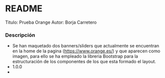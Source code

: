 # README

Titulo: Prueba Orange
Autor: Borja Carretero

### Descripción

* Se han maquetado dos banners/sliders que actualmente se encuentran en la home de la pagina (https://www.orange.es/) y que aparecen como imagen, para ello se ha empleado la libreria Bootstrap para la estructuración de los componentes de los que esta formado el layout.
* 1.0.0
* 


